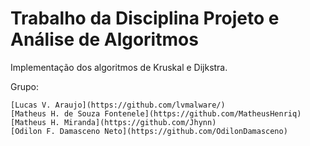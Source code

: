 # Trabalho da Disciplina Projeto e Análise de Algoritmos

Implementação dos algoritmos de Kruskal e Dijkstra.

Grupo:

    [Lucas V. Araujo](https://github.com/lvmalware/)
    [Matheus H. de Souza Fontenele](https://github.com/MatheusHenriq)
    [Matheus H. Miranda](https://github.com/Jhynn)
    [Odilon F. Damasceno Neto](https://github.com/OdilonDamasceno)

